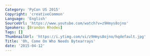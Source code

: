 ```yaml
---
Category: 'PyCon US 2015'
Copyright: 'creativeCommon'
Language: 'English'
SourceUrl: 'https://www.youtube.com/watch?v=z9Hmys8ojno'
Speakers: [Brandon Rhodes]
Tags: []
ThumbnailUrl: 'https://i.ytimg.com/vi/z9Hmys8ojno/hqdefault.jpg'
Title: 'Oh, Come On Who Needs Bytearrays'
date: '2015-04-12'
---
```

